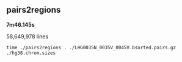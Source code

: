 ## pairs2regions

**7m46.145s**

58,649,978 lines

```Shell
time ./pairs2regions . ./LHG0035N_0035V_0045V.bsorted.pairs.gz ./hg38.chrom.sizes
```